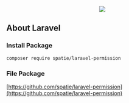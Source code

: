 <p align="center"><img src="https://laravel.com/assets/img/components/logo-laravel.svg"></p>

## About Laravel

### Install Package

    composer require spatie/laravel-permission

### File Package
[https://github.com/spatie/laravel-permission](https://github.com/spatie/laravel-permission)
